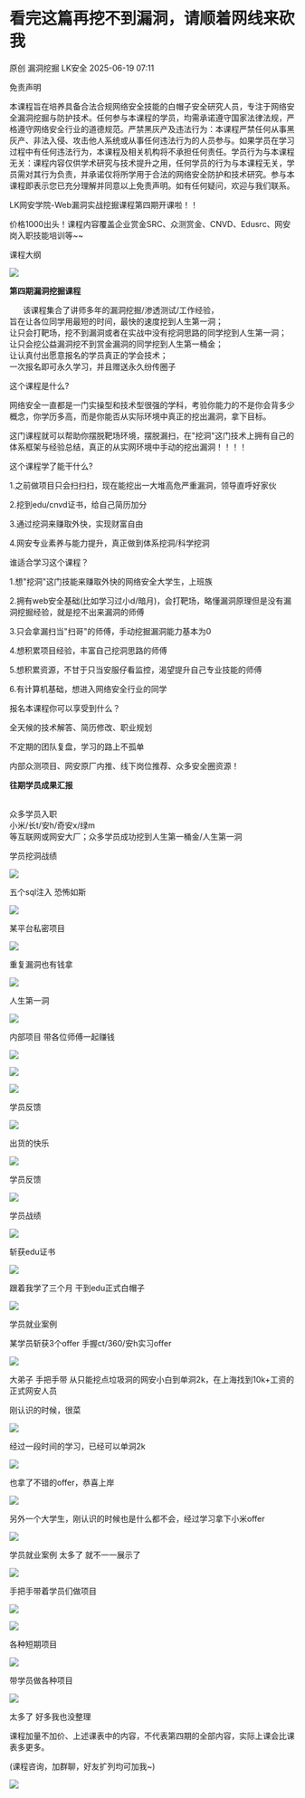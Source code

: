 #  看完这篇再挖不到漏洞，请顺着网线来砍我  
原创 漏洞挖掘  LK安全   2025-06-19 07:11  
  
免责声明  
  
本课程旨在培养具备合法合规网络安全技能的白帽子安全研究人员，专注于网络安全漏洞挖掘与防护技术。任何参与本课程的学员，均需承诺遵守国家法律法规，严格遵守网络安全行业的道德规范。严禁黑灰产及违法行为：本课程严禁任何从事黑灰产、非法入侵、攻击他人系统或从事任何违法行为的人员参与。如果学员在学习过程中有任何违法行为，本课程及相关机构将不承担任何责任。学员行为与本课程无关：课程内容仅供学术研究与技术提升之用，任何学员的行为与本课程无关，学员需对其行为负责，并承诺仅将所学用于合法的网络安全防护和技术研究。参与本课程即表示您已充分理解并同意以上免责声明。如有任何疑问，欢迎与我们联系。  
  
  
LK网安学院-Web漏洞实战挖掘课程第四期开课啦！！  
  
价格1000出头！课程内容覆盖企业赏金SRC、众测赏金、CNVD、Edusrc、网安岗入职技能培训等~~  
  
  
课程大纲  
  
![](https://mmbiz.qpic.cn/sz_mmbiz_png/aibjdZFMRy7hrcFmzKW9GLfqmcDMnydrq7WPaob4y11XKE2bvjsN0XSSK86VjfiaCl4UKfdQ4NG3na9P1PBZawIQ/640?wx_fmt=png&from=appmsg "")  
  
**第四期漏洞挖掘课程**  
  
  
  
      该课程集合了讲师多年的漏洞挖掘/渗透测试/工作经验，  
旨在让各位同学用最短的时间，最快的速度挖到人生第一洞；  
让只会打靶场，挖不到漏洞或者在实战中没有挖洞思路的同学挖到人生第一洞；  
让只会挖公益漏洞挖不到赏金漏洞的同学挖到人生第一桶金；  
让认真付出愿意报名的学员真正的学会技术；  
一次报名即可永久学习，并且赠送永久纷传圈子  
  
  
这个课程是什么?  
  
  
网络安全一直都是一门实操型和技术型很强的学科，考验你能力的不是你会背多少概念，你学历多高，而是你能否从实际环境中真正的挖出漏洞，拿下目标。  
  
这门课程就可以帮助你摆脱靶场环境，摆脱漏扫，在"挖洞"这门技术上拥有自己的体系框架与经验总结，真正的从实网环境中手动的挖出漏洞！！！！  
  
  
这个课程学了能干什么?  
  
1.之前做项目只会扫扫扫，现在能挖出一大堆高危严重漏洞，领导直呼好家伙  
  
2.挖到edu/cnvd证书，给自己简历加分  
  
3.通过挖洞来赚取外快，实现财富自由  
  
4.网安专业素养与能力提升，真正做到体系挖洞/科学挖洞  
  
  
  
谁适合学习这个课程？  
  
1.想"挖洞"这门技能来赚取外快的网络安全大学生，上班族  
  
2.拥有web安全基础(比如学习过小d/暗月)，会打靶场，略懂漏洞原理但是没有漏洞挖掘经验，就是挖不出来漏洞的师傅  
  
3.只会拿漏扫当"扫哥"的师傅，手动挖掘漏洞能力基本为0  
  
4.想积累项目经验，丰富自己挖洞思路的师傅  
  
5.想积累资源，不甘于只当安服仔看监控，渴望提升自己专业技能的师傅  
  
6.有计算机基础，想进入网络安全行业的同学  
  
  
报名本课程你可以享受到什么？  
  
全天候的技术解答、简历修改、职业规划  
  
不定期的团队复盘，学习的路上不孤单  
  
内部众测项目、网安原厂内推、线下岗位推荐、众多安全圈资源！  
  
  
**往期学员成果汇报**  
  
  
  
        
众多学员入职  
小米/长t/安h/奇安x/绿m  
等互联网或网安大厂；众多学员成功挖到人生第一桶金/人生第一洞  
  
  
学员挖洞战绩  
  
![](https://mmbiz.qpic.cn/sz_mmbiz_png/aibjdZFMRy7hrcFmzKW9GLfqmcDMnydrqpm98icvWIl1oWg75uoG670uY9u3Hv4mZ1fSADz3L9aXOUvsmoKIqocA/640?wx_fmt=png&from=appmsg "")  
  
五个sql注入 恐怖如斯  
  
![](https://mmbiz.qpic.cn/sz_mmbiz_png/aibjdZFMRy7hrcFmzKW9GLfqmcDMnydrqN0xywufiblNXd2HoWmSmxeqPyV4OzBMKOUtOW1icYXyZ9GHtJEIquoAA/640?wx_fmt=png&from=appmsg "")  
  
某平台私密项目   
  
![](https://mmbiz.qpic.cn/sz_mmbiz_png/aibjdZFMRy7hrcFmzKW9GLfqmcDMnydrqsYiaSaoFsPcGIq3Pzj3NnPz8mYX0y3QUwvehfemFfR2Cjn3MfQ9UicWw/640?wx_fmt=png&from=appmsg "")  
  
重复漏洞也有钱拿  
  
![](https://mmbiz.qpic.cn/sz_mmbiz_png/aibjdZFMRy7hrcFmzKW9GLfqmcDMnydrqM4mbUAVZWfSGTCp95mFhOPEMhUK7OsFL0FFedbOMZibnDDX2DmpANIw/640?wx_fmt=png&from=appmsg "")  
  
人生第一洞  
  
![](https://mmbiz.qpic.cn/sz_mmbiz_png/aibjdZFMRy7hrcFmzKW9GLfqmcDMnydrq91eeqzT5CHc5It3FYdFkCFIbtDRrXPzp7Ayibwb8PBHCHTSDzQfdKaw/640?wx_fmt=png&from=appmsg "")  
  
内部项目 带各位师傅一起赚钱  
  
![](https://mmbiz.qpic.cn/sz_mmbiz_png/aibjdZFMRy7hrcFmzKW9GLfqmcDMnydrqZTWNtAkpZRQhFPR7z9k2oI0SdNicjeyGntxAcveIwEfRH8CpEMMFBdw/640?wx_fmt=png&from=appmsg "")  
  
![](https://mmbiz.qpic.cn/sz_mmbiz_png/aibjdZFMRy7hrcFmzKW9GLfqmcDMnydrqHqEjDP2Z3PupqgLEibK6KPiaSQZRM0ys4vPbZdH29DibqPHkr6SGluGNQ/640?wx_fmt=png&from=appmsg "")  
  
![](https://mmbiz.qpic.cn/sz_mmbiz_png/aibjdZFMRy7hrcFmzKW9GLfqmcDMnydrqiby6WWicpQZw0Xa3yuia6EUwtta0ONxStqfwPNMvicMUjObDUwEf0tuyvA/640?wx_fmt=png&from=appmsg "")  
  
学员反馈  
  
![](https://mmbiz.qpic.cn/sz_mmbiz_png/aibjdZFMRy7hrcFmzKW9GLfqmcDMnydrqyRGTUvGmR6tdPL5TZRacenxIicCZEYdAS1EQficxPhib9AZibOBCCGUiaVw/640?wx_fmt=png&from=appmsg "")  
  
出货的快乐  
  
![](https://mmbiz.qpic.cn/sz_mmbiz_png/aibjdZFMRy7hrcFmzKW9GLfqmcDMnydrqdAYRSBIyrW5fG8rDIasrF69laUnUcfY7sMic7LLJ8kRo28IAriaYpBWw/640?wx_fmt=png&from=appmsg "")  
  
学员反馈  
  
![](https://mmbiz.qpic.cn/sz_mmbiz_png/aibjdZFMRy7hrcFmzKW9GLfqmcDMnydrqDqrPGayhdLWzzQ2F9omZJ0Cqp1Q4Av6cbYWdmPNMic1hEa8iaLEeeq1w/640?wx_fmt=png&from=appmsg "")  
  
学员战绩  
  
![](https://mmbiz.qpic.cn/sz_mmbiz_png/aibjdZFMRy7hrcFmzKW9GLfqmcDMnydrqjKDckA5G3afyViaavbqBeypa3EGTx6JHQogjHMibibj8TibaWpVhGLgPVw/640?wx_fmt=png&from=appmsg "")  
  
斩获edu证书  
  
![](https://mmbiz.qpic.cn/sz_mmbiz_png/aibjdZFMRy7hrcFmzKW9GLfqmcDMnydrqfVpQ96icjCqEbadFhGxqfbyvqeC2IejicIhAEl7p1yhuLtktSDsZOWBA/640?wx_fmt=png&from=appmsg "")  
  
跟着我学了三个月 干到edu正式白帽子  
  
![](https://mmbiz.qpic.cn/sz_mmbiz_png/aibjdZFMRy7hrcFmzKW9GLfqmcDMnydrqgDfu4XUFT9yxD2elgOdicRA6VSooWDcibxKiaKAePLpn5I9HXqKaUI3AA/640?wx_fmt=png&from=appmsg "")  
  
学员就业案例  
  
某学员斩获3个offer 手握ct/360/安h实习offer  
  
![](https://mmbiz.qpic.cn/sz_mmbiz_png/aibjdZFMRy7hrcFmzKW9GLfqmcDMnydrqO8ndkDdfU3BwlvibqiaqlwCmT743EMaZR0AYtQm2Uwvwms1VAQvBUJjg/640?wx_fmt=png&from=appmsg "")  
  
大弟子 手把手带 从只能挖点垃圾洞的网安小白到单洞2k，在上海找到10k+工资的正式网安人员  
  
刚认识的时候，很菜  
  
![](https://mmbiz.qpic.cn/sz_mmbiz_png/aibjdZFMRy7hrcFmzKW9GLfqmcDMnydrq08NA1mlaicXV437pHI57m4ljQeA0XQND3XM8sOswjx0dE7eFcM6P9VA/640?wx_fmt=png&from=appmsg "")  
  
经过一段时间的学习，已经可以单洞2k  
  
![](https://mmbiz.qpic.cn/sz_mmbiz_png/aibjdZFMRy7hrcFmzKW9GLfqmcDMnydrqUCqfHnd8wDd9Hm4xHfMj7JdyIcRPSsxqzADapPKIwxYmcNKg2ibIzCQ/640?wx_fmt=png&from=appmsg "")  
  
也拿了不错的offer，恭喜上岸  
  
![](https://mmbiz.qpic.cn/sz_mmbiz_png/aibjdZFMRy7hrcFmzKW9GLfqmcDMnydrquzJwEA1mje7iasicxBPKwhcE8ibZsKxNGtzqM6mZJG7Gku4Tu4vZBMa5w/640?wx_fmt=png&from=appmsg "")  
  
另外一个大学生，刚认识的时候也是什么都不会，经过学习拿下小米offer  
  
![](https://mmbiz.qpic.cn/sz_mmbiz_png/aibjdZFMRy7hrcFmzKW9GLfqmcDMnydrqn7mJx1CRicrY81gibvxHjTEx5XErCwTnfkK5GIPStyu44j6Nk761SgJw/640?wx_fmt=png&from=appmsg "")  
  
学员就业案例 太多了 就不一一展示了  
  
![](https://mmbiz.qpic.cn/sz_mmbiz_png/aibjdZFMRy7hrcFmzKW9GLfqmcDMnydrq3EvEMU7tOiaScgLh3IqTNkeVMBJZW0QiagxicJ4R3gJR1uicUL7YMwdPibg/640?wx_fmt=png&from=appmsg "")  
  
手把手带着学员们做项目  
  
![](https://mmbiz.qpic.cn/sz_mmbiz_png/aibjdZFMRy7hrcFmzKW9GLfqmcDMnydrqbVXqYcJ3ficibne8wTuib2KndwRs4tyibFj81EgicOvVQdwxSyghATBMCfA/640?wx_fmt=png&from=appmsg "")  
  
![](https://mmbiz.qpic.cn/sz_mmbiz_png/aibjdZFMRy7hrcFmzKW9GLfqmcDMnydrq7tVOfqFNksC74OxbstbG1tMOY448mfczicWicvsdsTLUbHict13ZIwTog/640?wx_fmt=png&from=appmsg "")  
  
各种短期项目   
  
![](https://mmbiz.qpic.cn/sz_mmbiz_png/aibjdZFMRy7hrcFmzKW9GLfqmcDMnydrqiaW29al1UOn5KMA0c0fRyuLyuZSbiafkicuxXVPoBxWDYTqXO1OHZvicnA/640?wx_fmt=png&from=appmsg "")  
  
带学员做各种项目  
  
![](https://mmbiz.qpic.cn/sz_mmbiz_png/aibjdZFMRy7hrcFmzKW9GLfqmcDMnydrqXHlVp6NPibxGTOMia12mJcicWZgA0Yfv1RnibxQF03HhsB8fSkqmJmJAeQ/640?wx_fmt=png&from=appmsg "")  
  
太多了 好多我也没整理  
  
课程加量不加价、上述课表中的内容，不代表第四期的全部内容，实际上课会比课表多更多。  
  
(课程咨询，加群聊，好友扩列均可加我~)  
  
![](https://mmbiz.qpic.cn/sz_mmbiz_png/aibjdZFMRy7hrcFmzKW9GLfqmcDMnydrqZZwgE2IGvECeteQcNV7qCPrybiaoakfoCeac6ojrgp9KQDqNicgYLbMA/640?wx_fmt=png&from=appmsg "")  
  
